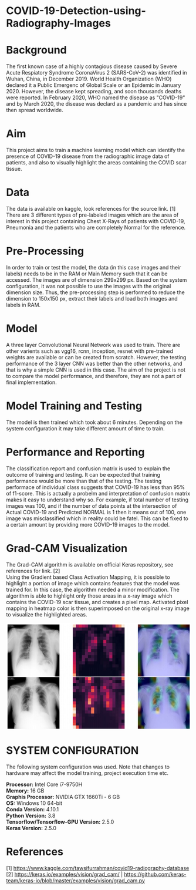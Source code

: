 # COVID-19-Detection-using-Radiography-Images

# Background

The first known case of a highly contagious disease caused by Severe Acute Respiatory Syndrome CoronaVirus 2 (SARS-CoV-2) was identified in Wuhan, China, in December 2019. World Health Organization (WHO) declared it a Public Emergenc of Global Scale or an Epidemic in January  2020. However, the disease kept spreading, and soon thousands deaths were reported. In February 2020, WHO named the disease as "COVID-19" and by March 2020, the disease was declard as a pandemic and has since then spread worldwide.

# Aim

This project aims to train a machine learning model which can identify the presence of COVID-19 disease from the radiographic image data of patients, and also to visually highlight the areas containing the COVID scar tissue.

# Data

The data is available on kaggle, look references for the source link. [1]\
There are 3 different types of pre-labeled images which are the area of interest in this project containing Chest X-Rays of patients with COVID-19, Pneumonia and the patients who are completely Normal for the reference.


# Pre-Processing

In order to train or test the model, the data (in this case images and their labels) needs to be in the RAM or Main Memory such that it can be accessed. The images are of dimension 299x299 px. Based on the system configuration, it was not possible to use the images with the original dimension size. Thus, the pre-processing step is performed to reduce the dimension to 150x150 px, extract their labels and load both images and labels in RAM.

# Model

A three layer Convolutional Neural Network was used to train. There are other varients such as vgg16, rcnn, inception, resnet with pre-trained weights are available or can be created from scratch. However, the testing performance of the 3 layer CNN was better than the other networks, and that is why a simple CNN is used in this case. The aim of the project is not to compare the model performance, and therefore, they are not a part of final implementation.

# Model Training and Testing

The model is then trained which took about 6 minutes. Depending on the system configuration it may take different amount of time to train.

# Performance and Reporting

The classification report and confusion matrix is used to explain the outcome of training and testing. It can be expected that training performance would be more than that of the testing. The testing performace of individual class suggests that COVID-19 has less than 95% of f1-score. This is actually a probelm and interpretation of confusion matrix makes it easy to understand why so. For example, if total number of testing images was 100, and if the number of data points at the intersection of Actual COVID-19 and Predicted NORMAL is 1 then it means out of 100, one image was misclassified which in reality could be fatel. This can be fixed to a certain amount by providing more COVID-19 images to the model.

# Grad-CAM Visualization

The Grad-CAM algorithm is available on official Keras repository, see references for link. [2]\
Using the Gradient based Class Activation Mapping, it is possible to highlight a portion of image which contains features that the model was trained for. In this case, the algorithm needed a minor modification. The algorithm is able to highlight only those areas in a x-ray image which contains the COVID-19 scar tissue, and creates a pixel map. Activated pixel mapping in heatmap color is then superimposed on the original x-ray image to visualize the highlighted areas.

![Grad-Cam_output](https://github.com/ninadthaker/COVID-19-Detection-using-Radiography-Images/blob/main/Grad-CAM_Output.jpg)

# SYSTEM CONFIGURATION

The following system configuration was used. Note that changes to hardware may affect the model training, project execution time etc.

**Processor:** Intel Core i7-9750H\
**Memory:** 16 GB\
**Graphis Processor:** NVIDIA GTX 1660Ti - 6 GB\
**OS:** Windows 10 64-bit\
**Conda Version:** 4.10.1\
**Python Version:** 3.8\
**Tensorflow/Tensorflow-GPU Version:** 2.5.0\
**Keras Version:** 2.5.0

# References

[1] https://www.kaggle.com/tawsifurrahman/covid19-radiography-database \
[2] https://keras.io/examples/vision/grad_cam/ | https://github.com/keras-team/keras-io/blob/master/examples/vision/grad_cam.py
